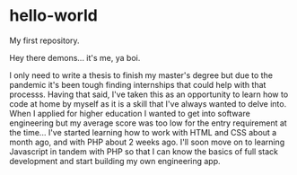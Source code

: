 # hello-world
My first repository.

Hey there demons... it's me, ya boi.

I only need to write a thesis to finish my master's degree but due to the pandemic it's been tough finding internships that could help with that processs.
Having that said, I've taken this as an opportunity to learn how to code at home by myself as it is a skill that I've always wanted to delve into.
When I applied for higher education I wanted to get into software engineering but my average score was too low for the entry requirement at the time...
I've started learning how to work with HTML and CSS about a month ago, and with PHP about 2 weeks ago.
I'll soon move on to learning Javascript in tandem with PHP so that I can know the basics of full stack development and start building my own engineering app.
